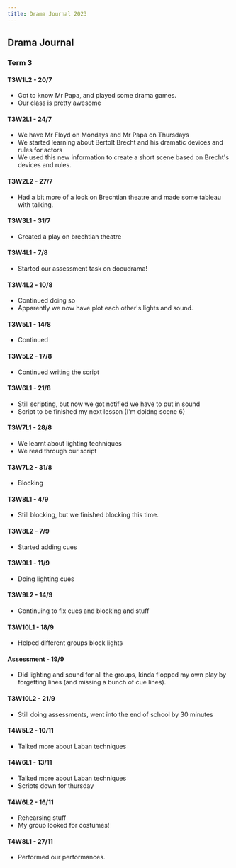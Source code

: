 ```yaml
---
title: Drama Journal 2023
---
```


## Drama Journal
### Term 3
#### T3W1L2 - 20/7
- Got to know Mr Papa, and played some drama games.
- Our class is pretty awesome

#### T3W2L1 - 24/7
- We have Mr Floyd on Mondays and Mr Papa on Thursdays
- We started learning about Bertolt Brecht and his dramatic devices and rules for actors
- We used this new information to create a short scene based on Brecht's devices and rules.

#### T3W2L2 - 27/7
- Had a bit more of a look on Brechtian theatre and made some tableau with talking.

#### T3W3L1 - 31/7
- Created a play on brechtian theatre

#### T3W4L1 - 7/8
- Started our assessment task on docudrama!

#### T3W4L2 - 10/8
- Continued doing so
- Apparently we now have plot each other's lights and sound.

#### T3W5L1 - 14/8
- Continued

#### T3W5L2 - 17/8
- Continued writing the script

#### T3W6L1 - 21/8
- Still scripting, but now we got notified we have to put in sound
- Script to be finished my next lesson (I'm doidng scene 6)

#### T3W7L1 - 28/8
- We learnt about lighting techniques
- We read through our script

#### T3W7L2 - 31/8
- Blocking

#### T3W8L1 - 4/9
- Still blocking, but we finished blocking this time.

#### T3W8L2 - 7/9
- Started adding cues

#### T3W9L1 - 11/9
- Doing lighting cues

#### T3W9L2 - 14/9
- Continuing to fix cues and blocking and stuff

#### T3W10L1 - 18/9
- Helped different groups block lights

#### Assessment - 19/9
- Did lighting and sound for all the groups, kinda flopped my own play by forgetting lines (and missing a bunch of cue lines).

#### T3W10L2 - 21/9
- Still doing assessments, went into the end of school by 30 minutes

#### T4W5L2 - 10/11
- Talked more about Laban techniques

#### T4W6L1 - 13/11
- Talked more about Laban techniques
- Scripts down for thursday

#### T4W6L2 - 16/11
- Rehearsing stuff
- My group looked for costumes!

#### T4W8L1 - 27/11
- Performed our performances.
